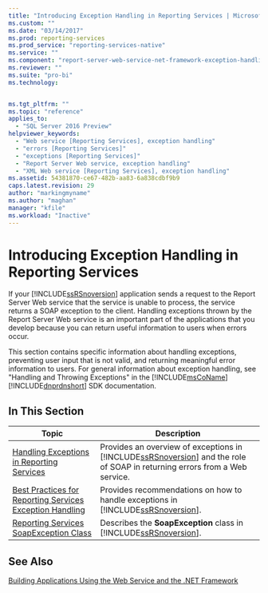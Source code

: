 ```yaml
---
title: "Introducing Exception Handling in Reporting Services | Microsoft Docs"
ms.custom: ""
ms.date: "03/14/2017"
ms.prod: reporting-services
ms.prod_service: "reporting-services-native"
ms.service: ""
ms.component: "report-server-web-service-net-framework-exception-handling"
ms.reviewer: ""
ms.suite: "pro-bi"
ms.technology: 


ms.tgt_pltfrm: ""
ms.topic: "reference"
applies_to: 
  - "SQL Server 2016 Preview"
helpviewer_keywords: 
  - "Web service [Reporting Services], exception handling"
  - "errors [Reporting Services]"
  - "exceptions [Reporting Services]"
  - "Report Server Web service, exception handling"
  - "XML Web service [Reporting Services], exception handling"
ms.assetid: 54381870-ce67-482b-aa83-6a838cdbf9b9
caps.latest.revision: 29
author: "markingmyname"
ms.author: "maghan"
manager: "kfile"
ms.workload: "Inactive"
---
```

# Introducing Exception Handling in Reporting Services
  If your [!INCLUDE[ssRSnoversion](../../includes/ssrsnoversion-md.md)] application sends a request to the Report Server Web service that the service is unable to process, the service returns a SOAP exception to the client. Handling exceptions thrown by the Report Server Web service is an important part of the applications that you develop because you can return useful information to users when errors occur.  
  
 This section contains specific information about handling exceptions, preventing user input that is not valid, and returning meaningful error information to users. For general information about exception handling, see "Handling and Throwing Exceptions" in the [!INCLUDE[msCoName](../../includes/msconame-md.md)] [!INCLUDE[dnprdnshort](../../includes/dnprdnshort-md.md)] SDK documentation.  
  
## In This Section  
  
|Topic|Description|  
|-----------|-----------------|  
|[Handling Exceptions in Reporting Services](../../reporting-services/report-server-web-service-net-framework-exception-handling/handling-exceptions-in-reporting-services.md)|Provides an overview of exceptions in [!INCLUDE[ssRSnoversion](../../includes/ssrsnoversion-md.md)] and the role of SOAP in returning errors from a Web service.|  
|[Best Practices for Reporting Services Exception Handling](../../reporting-services/report-server-web-service-net-framework-exception-handling/best-practices/best-practices-for-reporting-services-exception-handling.md)|Provides recommendations on how to handle exceptions in [!INCLUDE[ssRSnoversion](../../includes/ssrsnoversion-md.md)].|  
|[Reporting Services SoapException Class](../../reporting-services/report-server-web-service-net-framework-exception-handling/soapexception-class/reporting-services-soapexception-class.md)|Describes the **SoapException** class in [!INCLUDE[ssRSnoversion](../../includes/ssrsnoversion-md.md)].|  
  
## See Also  
 [Building Applications Using the Web Service and the .NET Framework](../../reporting-services/report-server-web-service/net-framework/building-applications-using-the-web-service-and-the-net-framework.md)  
  
  

